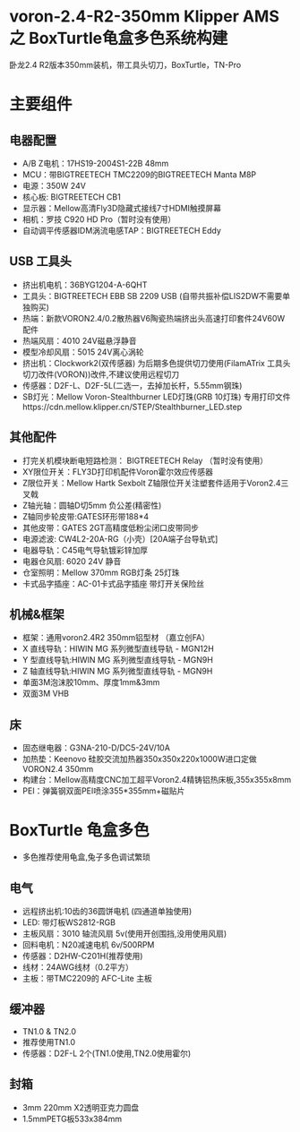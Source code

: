 # voron-2.4-R2-350mm Klipper AMS 之 BoxTurtle龟盒多色系统构建
卧龙2.4 R2版本350mm装机，带工具头切刀，BoxTurtle，TN-Pro

# 主要组件
## 电器配置
- A/B Z电机：17HS19-2004S1-22B 48mm  
- MCU：带BIGTREETECH TMC2209的BIGTREETECH Manta M8P  
- 电源：350W 24V   
- 核心板: BIGTREETECH CB1  
- 显示器：Mellow高清Fly3D隐藏式接线7寸HDMI触摸屏幕  
- 相机：罗技 C920 HD Pro（暂时没有使用）  
- 自动调平传感器IDM涡流电感TAP：BIGTREETECH Eddy  

## USB 工具头
- 挤出机电机：36BYG1204-A-6QHT  
- 工具头：BIGTREETECH EBB SB 2209 USB (自带共振补偿LIS2DW不需要单独购买)  
- 热端：新款VORON2.4/0.2散热器V6陶瓷热端挤出头高速打印套件24V60W配件  
- 热端风扇：4010 24V磁悬浮静音  
- 模型冷却风扇：5015 24V离心涡轮  
- 挤出机：Clockwork2(双传感器) 为后期多色提供切刀使用(FilamATrix 工具头切刀改件(VORON))改件,不建议使用远程切刀  
- 传感器：D2F-L、D2F-5L(二选一，去掉加长杆，5.55mm钢珠)  
- SB灯光：Mellow Voron-Stealthburner LED灯珠(GRB 10灯珠)  专用打印文件https://cdn.mellow.klipper.cn/STEP/Stealthburner_LED.step  

## 其他配件
- 打完关机模块断电短路检测： BIGTREETECH Relay （暂时没有使用）  
- XY限位开关：FLY3D打印机配件Voron霍尔效应传感器  
- Z限位开关：Mellow Hartk Sexbolt Z轴限位开关注塑套件适用于Voron2.4三叉戟  
- Z轴光轴：圆轴D切5mm 负公差(精密性)  
- Z轴同步轮皮带:GATES环形带188*4  
- 其他皮带：GATES 2GT高精度低粉尘闭口皮带同步  
- 电源滤波: CW4L2-20A-RG（小壳）[20A端子台导轨式]  
- 电器导轨：C45电气导轨镀彩锌加厚  
- 电器仓风扇: 6020 24V 静音  
- 仓室照明：Mellow 370mm RGB灯条 25灯珠  
- 卡式品字插座：AC-01卡式品字插座 带灯开关保险丝  

## 机械&框架
- 框架：通用voron2.4R2 350mm铝型材 （嘉立创FA）  
- X 直线导轨：HIWIN MG 系列微型直线导轨 - MGN12H  
- Y 型直线导轨:HIWIN MG 系列微型直线导轨 - MGN9H  
- Z 轴直线导轨:HIWIN MG 系列微型直线导轨 - MGN9H  
- 单面3M泡沫胶10mm、厚度1mm&3mm  
- 双面3M VHB  

## 床
- 固态继电器：G3NA-210-D/DC5-24V/10A  
- 加热垫：Keenovo 硅胶交流加热器350x350x220x1000W进口定做VORON2.4 350mm  
- 构建台：Mellow高精度CNC加工超平Voron2.4精铸铝热床板,355x355x8mm  
- PEI：弹簧钢双面PEI喷涂355*355mm+磁贴片  

# BoxTurtle 龟盒多色
- 多色推荐使用龟盒,兔子多色调试繁琐  

## 电气
- 远程挤出机:10齿的36圆饼电机 (四通道单独使用)  
- LED: 带灯板WS2812-RGB  
- 主板风扇：3010 轴流风扇 5v(使用开创围挡,没用使用风扇)  
- 回料电机：N20减速电机 6v/500RPM  
- 传感器：D2HW-C201H(推荐使用)  
- 线材：24AWG线材（0.2平方） 
- 主板：带TMC2209的 AFC-Lite 主板  

## 缓冲器
- TN1.0 & TN2.0  
- 推荐使用TN1.0   
- 传感器：D2F-L 2个(TN1.0使用,TN2.0使用霍尔)  

## 封箱
- 3mm 220mm X2透明亚克力圆盘  
- 1.5mmPETG板533x384mm  



